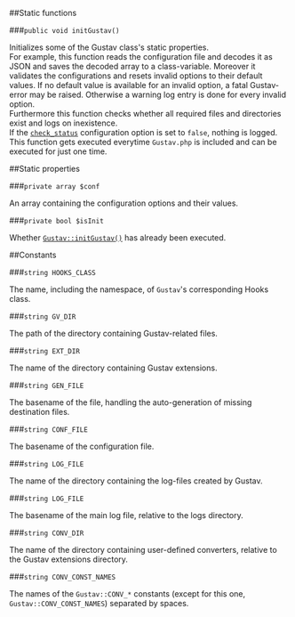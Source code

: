 ##Static functions

###`public void initGustav()`

Initializes some of the Gustav class's static properties.  
For example, this function reads the configuration file and decodes it as JSON and saves the decoded array to a class-variable. Moreover it validates the configurations and resets invalid options to their default values. If no default value is available for an invalid option, a fatal Gustav-error may be raised. Otherwise a warning log entry is done for every invalid option.  
Furthermore this function checks whether all required files and directories exist and logs on inexistence.  
If the [`check_status`](Gustav-configuration#bool-check_status--true) configuration option is set to `false`, nothing is logged.
This function gets executed everytime `Gustav.php` is included and can be executed for just one time.



##Static properties

###`private array $conf`

An array containing the configuration options and their values.

###`private bool $isInit`

Whether [`Gustav::initGustav()`](#public-void-initgustav) has already been executed.



##Constants

###`string HOOKS_CLASS`

The name, including the namespace, of `Gustav`'s corresponding Hooks class.

###`string GV_DIR`

The path of the directory containing Gustav-related files.
    
###`string EXT_DIR`

The name of the directory containing Gustav extensions.

###`string GEN_FILE`

The basename of the file, handling the auto-generation of missing destination files.

###`string CONF_FILE`

The basename of the configuration file.

###`string LOG_FILE`

The name of the directory containing the log-files created by Gustav.

###`string LOG_FILE`

The basename of the main log file, relative to the logs directory.

###`string CONV_DIR`

The name of the directory containing user-defined converters, relative to the Gustav extensions directory.

###`string CONV_CONST_NAMES`

The names of the `Gustav::CONV_*` constants (except for this one, `Gustav::CONV_CONST_NAMES`) separated by spaces.